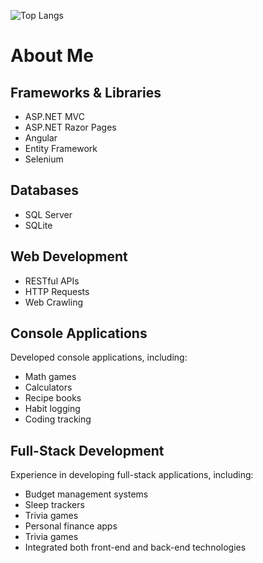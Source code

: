 ![Top Langs](https://github-readme-stats.vercel.app/api/top-langs/?username=DLee211&theme=transparent&hide_progress=true)

# About Me

## Frameworks & Libraries
- ASP.NET MVC
- ASP.NET Razor Pages
- Angular
- Entity Framework
- Selenium
## Databases
- SQL Server
- SQLite
## Web Development
- RESTful APIs
- HTTP Requests
- Web Crawling
## Console Applications
Developed console applications, including:
- Math games
- Calculators
- Recipe books
- Habit logging
- Coding tracking
## Full-Stack Development
Experience in developing full-stack applications, including:
- Budget management systems
- Sleep trackers
- Trivia games
- Personal finance apps
- Trivia games
- Integrated both front-end and back-end technologies
